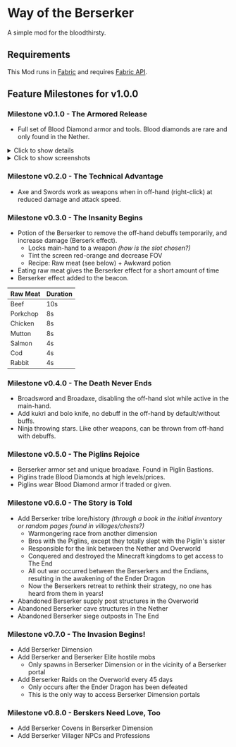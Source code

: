 # Way of the Berserker

A simple mod for the bloodthirsty.

## Requirements

This Mod runs in [Fabric](https://fabricmc.net) and requires [Fabric API](https://www.curseforge.com/minecraft/mc-mods/fabric-api).

## Feature Milestones for v1.0.0

### Milestone v0.1.0 - The Armored Release
* Full set of Blood Diamond armor and tools. Blood diamonds are rare and only found in the Nether.

<details>
<summary>Click to show details</summary>

#### Item Stats

| Tool                   | Damage | Speed | Mining Level |
|------------------------|--------|-------|--------------|
| Blood Diamond Sword    | 9      | 1.6   | -            |
| Blood Diamond Pick Axe | 7      | 1.2   | 4            |
| Blood Diamond Shovel   | 6.5    | 1.2   | -            |
| Blood Diamond Hoe      | 1      | 5     | -            |
| Blood Diamond Axe      | 11.5   | 1.2   | -            |

| Armor                    | Modifier | Toughness | Knockback Res. |
|--------------------------|----------|-----------|----------------|
| Blood Diamond Helmet     | +4       | +4        | 0              |
| Blood Diamond Chestplate | +9       | +4        | 0              |
| Blood Diamond Leggings   | +7       | +4        | 0              |
| Blood Diamond Boots      | +3       | +4        | 0              |

Blood Diamond Ore
* Only spawns in the Nether between Y3-Y32
* Only 1 vein per chunk; each vein being 0-3 total ores

#### Recipes

| Item                     | Recipe                                   |
|--------------------------|------------------------------------------|
| Blood Diamond Helmet     | ![Helmet](img/recipe_helmet.png)         |
| Blood Diamond Chestplate | ![Chestplate](img/recipe_chestplate.png) |
| Blood Diamond Leggings   | ![Leggings](img/recipe_leggings.png)     |
| Blood Diamond Boots      | ![Boots](img/recipe_boots.png)           |
| Blood Diamond Sword      | ![Sword](img/recipe_sword.png)           |
| Blood Diamond Pick Axe   | ![Pick Axe](img/recipe_pickaxe.png)      |
| Blood Diamond Axe        | ![Axe](img/recipe_axe.png)               |
| Blood Diamond Shovel     | ![Shovel](img/recipe_shovel.png)         |
| Blood Diamond Hoe        | ![Hoe](img/recipe_hoe.png)               |
| Blood Diamond Block      | ![Block](img/recipe_block.png)           |

</details>

<details>
<summary>Click to show screenshots</summary>

![Items and Armor](img/showcase.png)

![Horse Armor](img/horse_armor.png)

</details>

### Milestone v0.2.0 - The Technical Advantage
* Axe and Swords work as weapons when in off-hand (right-click) at reduced damage and attack speed.

### Milestone v0.3.0 - The Insanity Begins
* Potion of the Berserker to remove the off-hand debuffs temporarily, and increase damage (Berserk effect).
  * Locks main-hand to a weapon _(how is the slot chosen?)_
  * Tint the screen red-orange and decrease FOV
  * Recipe: Raw meat (see below) + Awkward potion
* Eating raw meat gives the Berserker effect for a short amount of time
* Berserker effect added to the beacon.

| Raw Meat | Duration |
|----------|----------|
| Beef     | 10s      |
| Porkchop | 8s       |
| Chicken  | 8s       |
| Mutton   | 8s       |
| Salmon   | 4s       |
| Cod      | 4s       |
| Rabbit   | 4s       |

### Milestone v0.4.0 - The Death Never Ends
* Broadsword and Broadaxe, disabling the off-hand slot while active in the main-hand.
* Add kukri and bolo knife, no debuff in the off-hand by default/without buffs.
* Ninja throwing stars. Like other weapons, can be thrown from off-hand with debuffs.

### Milestone v0.5.0 - The Piglins Rejoice
* Berserker armor set and unique broadaxe. Found in Piglin Bastions.
* Piglins trade Blood Diamonds at high levels/prices.
* Piglins wear Blood Diamond armor if traded or given.

### Milestone v0.6.0 - The Story is Told
* Add Berserker tribe lore/history _(through a book in the initial inventory or random pages found in villages/chests?)_
  * Warmongering race from another dimension
  * Bros with the Piglins, except they totally slept with the Piglin's sister
  * Responsible for the link between the Nether and Overworld
  * Conquered and destroyed the Minecraft kingdoms to get access to The End
  * All out war occurred between the Berserkers and the Endians, resulting in the awakening of the Ender Dragon
  * Now the Berserkers retreat to rethink their strategy, no one has heard from them in years!
* Abandoned Berserker supply post structures in the Overworld
* Abandoned Berserker cave structures in the Nether
* Abandoned Berserker siege outposts in The End

### Milestone v0.7.0 - The Invasion Begins!
* Add Berserker Dimension
* Add Berserker and Berserker Elite hostile mobs
  * Only spawns in Berserker Dimension or in the vicinity of a Berserker portal
* Add Berserker Raids on the Overworld every 45 days
  * Only occurs after the Ender Dragon has been defeated
  * This is the only way to access Berserker Dimension portals

### Milestone v0.8.0 - Berskers Need Love, Too
* Add Berserker Covens in Berserker Dimension
* Add Berserker Villager NPCs and Professions